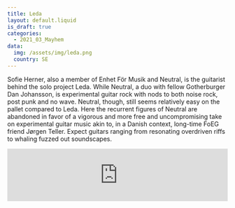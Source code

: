 ```yaml
---
title: Leda
layout: default.liquid
is_draft: true
categories:
  - 2021_03_Mayhem
data:
  img: /assets/img/leda.png
  country: SE
---
```


Sofie Herner, also a member of Enhet För Musik and Neutral, is the guitarist behind the solo project Leda. While Neutral, a duo with fellow Gotherburger Dan Johansson, is experimental guitar rock with nods to both noise rock, post punk and no wave. Neutral, though, still seems relatively easy on the pallet compared to Leda. Here the recurrent figures of Neutral are abandoned in favor of a vigorous and more free and uncompromising take on experimental guitar music akin to, in a Danish context, long-time FoEG friend Jørgen Teller. Expect guitars ranging from resonating overdriven riffs to whaling fuzzed out soundscapes.

<iframe style="border: 0; width: 100%; height: 120px;" src="https://bandcamp.com/EmbeddedPlayer/album=1163261992/size=large/bgcol=ffffff/linkcol=0687f5/tracklist=false/artwork=small/transparent=true/" seamless><a href="https://knotwilg.bandcamp.com/album/covid-music-i-made-with-my-guitar">Covid ”Music” I Made With My Guitar by Leda</a></iframe>

